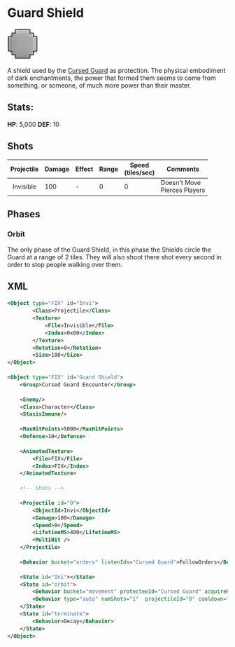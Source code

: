 # Guard Shield

![](/ek/assets/enemies/guard-shield/sprite@8x.png)

A shield used by the [Cursed Guard](/ek/documents/enemies/cursed-guard.html) as protection. The physical embodiment of dark enchantments, the power that formed them seems to come from something, or someone, of much more power than their master.

## Stats:

**HP**: 5,000
**DEF**: 10

## Shots

| Projectile | Damage | Effect | Range | Speed <br> (tiles/sec) | Comments |
|:-:|---|---|---|---|---|
| Invisible | 100 | - | 0 | 0 | Doesn't Move <br> Pierces Players |

## Phases

### Orbit

The only phase of the Guard Shield, in this phase the Shields circle the Guard at a range of 2 tiles. They will also shoot there shot every second in order to stop people walking over them.

## XML

```XML
<Object type="FIX" id="Invi">
        <Class>Projectile</Class>
        <Texture>
            <File>Invisible</File>
            <Index>0x00</Index>
        </Texture>
        <Rotation>0</Rotation>
        <Size>100</Size>
</Object>

<Object type="FIX" id="Guard Shield">
    <Group>Cursed Guard Encounter</Group>

    <Enemy/>
    <Class>Character</Class>
    <StasisImmune/>

    <MaxHitPoints>5000</MaxHitPoints>
    <Defense>10</Defense>

    <AnimatedTexture>
        <File>FIX</File>
        <Index>FIX</Index>
    </AnimatedTexture>

    <!-- Shots -->

    <Projectile id="0">
        <ObjectId>Invi</ObjectId>
        <Damage>100</Damage>
        <Speed>0</Speed>
        <LifetimeMS>400</LifetimeMS>
        <MultiHit />
    </Projectile>

    <Behavior bucket="orders" listenIds="Cursed Guard">FollowOrders</Behavior>

    <State id="Ini"></State>
    <State id="orbit">
        <Behavior bucket="movement" protecteeId="Cursed Guard" acquireRange="20" speed=".4" radius="2" speedVariability="0" radiusVariability="0">Orbit</Behavior>
        <Behavior type="auto" numShots="1"  projectileId="0" cooldown="1" defaultAngle="0">Shoot</Behavior>
    </State>
    <State id="terminate">
        <Behavior>Decay</Behavior>
    </State>
</Object>
```
